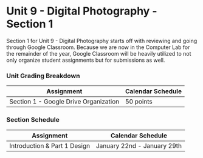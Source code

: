 # Unit 9 - Digital Photography - Section 1

Section 1 for Unit 9 - Digital Photography starts off with reviewing and going through Google Classroom. Because we are now in the Computer Lab for the remainder of the year, Google Classroom will be heavily utilized to not only organize student assignments but for submissions as well.

### Unit Grading Breakdown

| Assignment  | Calendar Schedule |
| ------------- | ------------- |
| Section 1 - Google Drive Organization  | 50 points   |

### Section Schedule

| Assignment  | Calendar Schedule |
| ------------- | ------------- |
| Introduction & Part 1 Design  | January 22nd - January 29th   |
